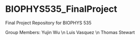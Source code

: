 # BIOPHYS535_FinalProject
Final Project Repository for BIOPHYS 535

Group Members:
Yujin Wu \n 
Luis Vasquez \n 
Thomas Stewart

